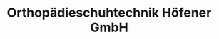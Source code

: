 ---
title: "Orthopädieschuhtechnik Höfener GmbH"
url: /bielefeld/orthopaedieschuhtechnik-hoefener-gmbh/
shop: Schuhe
---